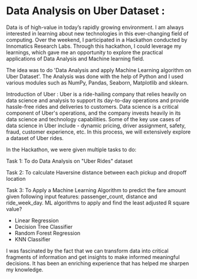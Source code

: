 # Data Analysis on Uber Dataset :
Data is of high-value in today’s rapidly growing environment. I am always interested in learning about new technologies in this ever-changing field of computing. 
Over the weekend, I participated in a Hackathon conducted by Innomatics Research Labs. 
Through this hackathon, I could leverage my learnings, which gave me an opportunity to explore the practical applications of Data Analysis and Machine learning field.

The idea was to do 'Data Analysis and apply Machine Learning algorithm on Uber Dataset'. The Analysis was done with the help of Python and I used various modules such as NumPy, Pandas, Seaborn, Matplotlib and sklearn.

Introduction of Uber :
Uber is a ride-hailing company that relies heavily on data science and analysis to support its day-to-day operations and provide hassle-free rides and deliveries to customers. 
Data science is a critical component of Uber's operations, and the company invests heavily in its data science and technology capabilities. 
Some of the key use cases of data science in Uber include - dynamic pricing, driver assignment, safety, fraud, customer experience, etc. 
In this process, we will extensively explore a dataset of Uber rides.

In the Hackathon, we were given multiple tasks to do:

Task 1: To do Data Analysis on "Uber Rides" dataset

Task 2: To calculate Haversine distance between each pickup and dropoff location

Task 3: To Apply a Machine Learning Algorithm to predict the fare amount given following input features:
passenger_count, distance and ride_week_day.
ML algorithms to apply and find the least adjusted R square value?
* Linear Regression
* Decision Tree Classifier
* Random Forest Regression
* KNN Classifier

I was fascinated by the fact that we can transform data into critical fragments of information and get insights to make informed meaningful decisions. 
It has been an enriching experience that has helped me sharpen my knowledge.
